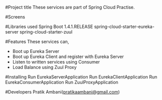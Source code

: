#Project title
These services are part of Spring Cloud Practise.

#Screens

#Libraries used
Spring Boot 1.4.1.RELEASE
spring-cloud-starter-eureka-server
spring-cloud-starter-zuul

#Features
These services can,
 - Boot up Eureka Server
 - Boot up Eureka Client and register with Eureka Server
 - Listen to written services using Consumer
 - Load Balance using Zuul Proxy

#Installing
Run EurekaServerApplication
Run EurekaClientApplication
Run EurekaConsumerApplication
Run ZuulProxyApplication

#Developers
Pratik Ambani(pratikaambani@gmail.com)
